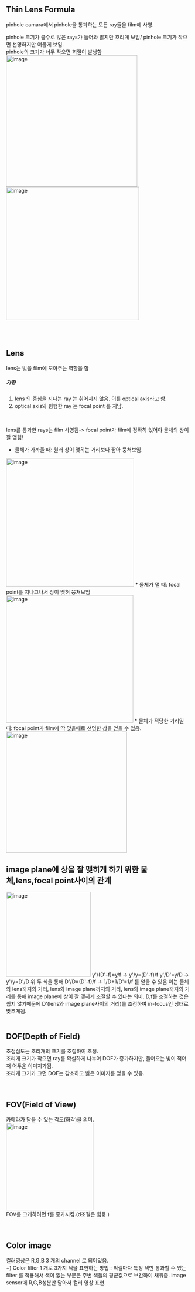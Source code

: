 
## Thin Lens Formula   
pinhole camara에서 pinhole을 통과하는 모든 ray들을 film에 사영.   
   
pinhole 크기가 클수로 많은 rays가 들어와 밝지만 흐리게 보임/ pinhole 크기가 작으면 선명하지만 어둡게 보임.   
pinhole의 크기가 너무 작으면 회절이 발생함    
<img width="358" alt="image" src="https://user-images.githubusercontent.com/81468129/170657889-7335d28a-c17e-4606-a79e-74295c0aadd5.png">   
<img width="363" alt="image" src="https://user-images.githubusercontent.com/81468129/170657942-9fd9adb2-148b-427d-b278-747b1f2055c3.png">   
   
<br/><br/>   
   
## Lens
lens는 빛을 film에 모아주는 역할을 함   
##### 가정
1. lens 의 중심을 지나는 ray 는 휘어지지 않음. 이를 optical axis라고 함.
2. optical axis와 평행한 ray 는 focal point 를 지남.    
<br/>   
   
lens를 통과한 rays는 film 사영됨-> focal point가 film에 정확히 있어야 물체의 상이 잘 맺힘!
* 물체가 가까울 때: 원래 상이 맺히는 거리보다 짧아 뭉쳐보임.   
<img width="349" alt="image" src="https://user-images.githubusercontent.com/81468129/170658657-d737187d-868b-4088-a9bf-bf93afa7d8d4.png">   
* 물체가 멀 때: focal point를 지나고나서 상이 맺혀 뭉쳐보임   
<img width="347" alt="image" src="https://user-images.githubusercontent.com/81468129/170658815-eaa8a988-3e13-41d6-9e72-d30213bb4bee.png">   
* 물체가 적당한 거리일 때: focal point가 film에 딱 맞을때로 선명한 상을 얻을 수 있음.    
<img width="330" alt="image" src="https://user-images.githubusercontent.com/81468129/170658954-8ee56865-0bf6-4431-b9a7-84d842039f76.png">    

## image plane에 상을 잘 맺히게 하기 위한 물체,lens,focal point사이의 관계   
<img width="231" alt="image" src="https://user-images.githubusercontent.com/81468129/170659300-e71c82bc-f14a-4257-ae5c-c6184495c55f.png">   
y'/(D'-f)=y/f -> y'/y=(D'-f)/f   
y'/D'=y/D -> y'/y=D'/D   
위 두 식을 통해 D'/D=(D'-f)/f -> 1/D+1/D'=1/f 를 얻을 수 있음   
이는 물체와 lens까지의 거리, lens와 image plane까지의 거리, lens와 image plane까지의 거리를 통해 image plane에 상이 잘 맺히게 조절할 수 있다는 의미. D,f를 조절하는 것은 쉽지 않기때문에 D'(lens와 image plane사이의 거리)를 조정하여 in-focus인 상태로 맞추게됨.   
<br/><br/>   

## DOF(Depth of Field)    
초점심도는 조리개의 크기를 조절하여 조정.   
조리개 크기가 작으면 ray를 확실하게 나누어 DOF가 증가하지만, 들어오는 빛이 적어저 어두운 이미지가됨.   
조리개 크기가 크면 DOF는 감소하고 밝은 이미지를 얻을 수 있음.   
<br/><br/>   

## FOV(Field of View)   
카메라가 담을 수 있는 각도(화각)을 의미.   
<img width="238" alt="image" src="https://user-images.githubusercontent.com/81468129/170660507-45d56afd-a8e8-41dd-b823-0d23732113f1.png">    
FOV를 크게하려면 f를 증가시킴.(d조절은 힘듦.)      
<br/><br/>   

## Color image   
컬러영상은 R,G,B 3 개의 channel 로 되어있음.   
+) Color filter 1 개로 3가지 색을 표현하는 방법 : 픽셀마다 특정 색만 통과할 수 있는 filter 를 적용해서 색이 없는 부분은 주변 색들의 평균값으로 보간하여 채워줌. image sensor에 R,G,B성분만 담아서 컬러 영상 표현. 



